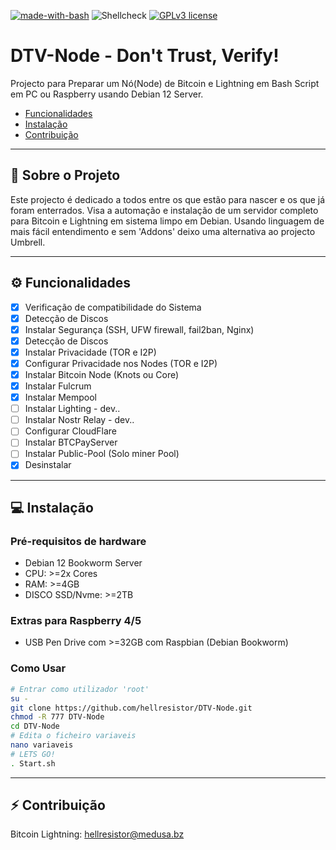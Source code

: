 [![made-with-bash](https://img.shields.io/badge/Made%20with-Bash-1f425f.svg)](https://www.gnu.org/software/bash/)
![Shellcheck](https://github.com/hellresistor/DTV-Node/workflows/Shellcheck/badge.svg)
[![GPLv3 license](https://img.shields.io/badge/License-GPLv3-blue.svg)](http://perso.crans.org/besson/LICENSE.html)

# DTV-Node - Don't Trust, Verify!

Projecto para Preparar um Nó(Node) de Bitcoin e Lightning em Bash Script em PC ou Raspberry usando Debian 12 Server.

- [Funcionalidades](#funcionalidades)
- [Instalação](#instalacao)
- [Contribuição](#contribuicao)

---

## 📖 **Sobre o Projeto**
Este projecto é dedicado a todos entre os que estão para nascer e os que já foram enterrados.
Visa a automação e instalação de um servidor completo para Bitcoin e Lightning em sistema limpo em Debian.
Usando linguagem de mais fácil entendimento e sem 'Addons' deixo uma alternativa ao projecto Umbrell.

---

## ⚙️ **Funcionalidades**
- [x] Verificação de compatibilidade do Sistema
- [x] Detecção de Discos
- [x] Instalar Segurança (SSH, UFW firewall, fail2ban, Nginx)
- [x] Detecção de Discos
- [x] Instalar Privacidade (TOR e I2P)
- [x] Configurar Privacidade nos Nodes (TOR e I2P)
- [x] Instalar Bitcoin Node (Knots ou Core)
- [x] Instalar Fulcrum
- [x] Instalar Mempool
- [ ] Instalar Lighting - dev..
- [ ] Instalar Nostr Relay - dev..
- [ ] Configurar CloudFlare
- [ ] Instalar BTCPayServer
- [ ] Instalar Public-Pool (Solo miner Pool)
- [x] Desinstalar

---

## 💻 **Instalação**

### Pré-requisitos de hardware
- Debian 12 Bookworm Server
- CPU: >=2x Cores
- RAM: >=4GB
- DISCO SSD/Nvme: >=2TB

### Extras para Raspberry 4/5
- USB Pen Drive com >=32GB com Raspbian (Debian Bookworm)

### Como Usar
```bash
# Entrar como utilizador 'root'
su -
git clone https://github.com/hellresistor/DTV-Node.git
chmod -R 777 DTV-Node
cd DTV-Node
# Edita o ficheiro variaveis
nano variaveis
# LETS GO!
. Start.sh
```

---

## ⚡ **Contribuição**
Bitcoin Lightning: hellresistor@medusa.bz

